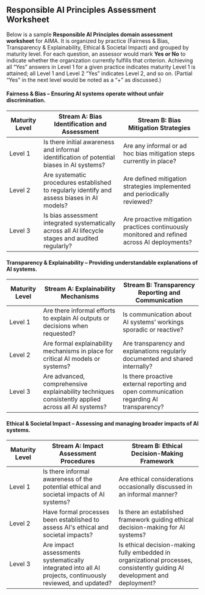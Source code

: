 ## Responsible AI Principles Assessment Worksheet

Below is a sample **Responsible AI Principles domain assessment worksheet** for AIMA. It is organized by practice (Fairness & Bias, Transparency & Explainability, Ethical & Societal Impact) and grouped by maturity level. For each question, an assessor would mark **Yes or No** to indicate whether the organization currently fulfills that criterion. Achieving all “Yes” answers in Level 1 for a given practice indicates maturity Level 1 is attained; all Level 1 and Level 2 “Yes” indicates Level 2, and so on. (Partial “Yes” in the next level would be noted as a “+” as discussed.)

#### Fairness & Bias – Ensuring AI systems operate without unfair discrimination.

| Maturity Level | Stream A: Bias Identification and Assessment                                                       | Stream B: Bias Mitigation Strategies                                                         |
| -------------- | -------------------------------------------------------------------------------------------------- | -------------------------------------------------------------------------------------------- |
| Level 1        | Is there initial awareness and informal identification of potential biases in AI systems?          | Are any informal or ad hoc bias mitigation steps currently in place?                         |
| Level 2        | Are systematic procedures established to regularly identify and assess biases in AI models?        | Are defined mitigation strategies implemented and periodically reviewed?                     |
| Level 3        | Is bias assessment integrated systematically across all AI lifecycle stages and audited regularly? | Are proactive mitigation practices continuously monitored and refined across AI deployments? |

#### Transparency & Explainability – Providing understandable explanations of AI systems.

| Maturity Level | Stream A: Explainability Mechanisms                                                               | Stream B: Transparency Reporting and Communication                                      |
| -------------- | ------------------------------------------------------------------------------------------------- | --------------------------------------------------------------------------------------- |
| Level 1        | Are there informal efforts to explain AI outputs or decisions when requested?                     | Is communication about AI systems’ workings sporadic or reactive?                       |
| Level 2        | Are formal explainability mechanisms in place for critical AI models or systems?                  | Are transparency and explanations regularly documented and shared internally?           |
| Level 3        | Are advanced, comprehensive explainability techniques consistently applied across all AI systems? | Is there proactive external reporting and open communication regarding AI transparency? |

#### Ethical & Societal Impact – Assessing and managing broader impacts of AI systems.

| Maturity Level | Stream A: Impact Assessment Procedures                                                                     | Stream B: Ethical Decision-Making Framework                                                                                |
| -------------- | ---------------------------------------------------------------------------------------------------------- | -------------------------------------------------------------------------------------------------------------------------- |
| Level 1        | Is there informal awareness of the potential ethical and societal impacts of AI systems?                   | Are ethical considerations occasionally discussed in an informal manner?                                                   |
| Level 2        | Have formal processes been established to assess AI's ethical and societal impacts?                        | Is there an established framework guiding ethical decision-making for AI systems?                                          |
| Level 3        | Are impact assessments systematically integrated into all AI projects, continuously reviewed, and updated? | Is ethical decision-making fully embedded in organizational processes, consistently guiding AI development and deployment? |

